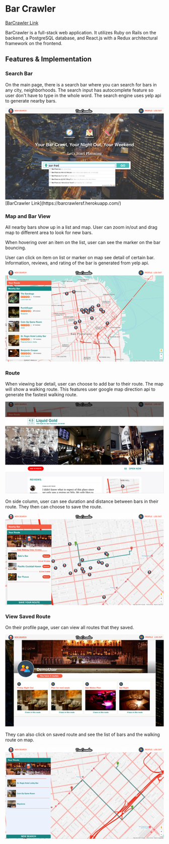 # Bar Crawler

[BarCrawler Link](https://barcrawlersf.herokuapp.com/)

BarCrawler is a full-stack web application. It utilizes Ruby on Rails on the backend, a PostgreSQL database, and React.js with a Redux architectural framework on the frontend.

## Features & Implementation

### Search Bar

On the main page, there is a search bar where you can search for bars in any city, neighborhoods. The search input has autocomplete feature so user don't have to type in the whole word. The search engine uses yelp api to generate nearby bars.

<img src="docs/readmepics/search.png" alt="Event Ticket" />
[BarCrawler Link](https://barcrawlersf.herokuapp.com/)

### Map and Bar View
All nearby bars show up in a list and map. User can zoom in/out and drag map to different area to look for new bars.

When hovering over an item on the list, user can see the marker on the bar bouncing.

User can click on item on list or marker on map see detail of certain bar. Information, reviews, and rating of the bar is generated from yelp api.

<img src="docs/readmepics/mapview.png" alt="Event Ticket" />

### Route
When viewing bar detail, user can choose to add bar to their route. The map will show a walking route. This features user google map direction api to generate the fastest walking route.

<img src="docs/readmepics/bardetail.png" alt="Event Ticket" />


On side column, user can see duration and distance between bars in their route. They then can choose to save the route.

<img src="docs/readmepics/route.png" alt="Event Ticket" />

### View Saved Route
On their profile page, user can view all routes that they saved.

<img src="docs/readmepics/user.png" alt="Event Ticket" />

They can also click on saved route and see the list of bars and the walking route on map.

<img src="docs/readmepics/savedroute.png" alt="Event Ticket" />

